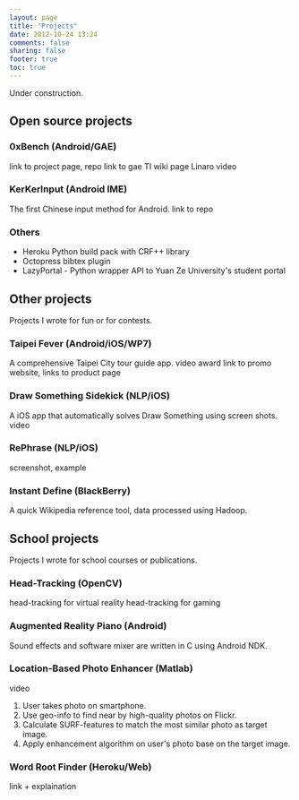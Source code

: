 ```yaml
---
layout: page
title: "Projects"
date: 2012-10-24 13:24
comments: false
sharing: false
footer: true
toc: true
---
```


Under construction.

Open source projects
--------------------

### 0xBench (Android/GAE)
link to project page, repo
link to gae
TI wiki page
Linaro video

### KerKerInput (Android IME)
The first Chinese input method for Android.
link to repo

### Others
- Heroku Python build pack with CRF++ library
- Octopress bibtex plugin
- LazyPortal - Python wrapper API to Yuan Ze University's student portal

Other projects
--------------
Projects I wrote for fun or for contests.

### Taipei Fever (Android/iOS/WP7)
A comprehensive Taipei City tour guide app.
video
award
link to promo website, links to product page

### Draw Something Sidekick (NLP/iOS)
A iOS app that automatically solves Draw Something using screen shots.
video

### RePhrase (NLP/iOS)
screenshot, example

### Instant Define (BlackBerry)
A quick Wikipedia reference tool, data processed using Hadoop.

School projects
---------------
Projects I wrote for school courses or publications.

### Head-Tracking (OpenCV)
head-tracking for virtual reality
head-tracking for gaming

### Augmented Reality Piano (Android)
Sound effects and software mixer are written in C using Android NDK.

### Location-Based Photo Enhancer (Matlab)
video
1. User takes photo on smartphone.
2. Use geo-info to find near by high-quality photos on Flickr.
3. Calculate SURF-features to match the most similar photo as target image.
4. Apply enhancement algorithm on user's photo base on the target image. 

### Word Root Finder (Heroku/Web)
link + explaination

